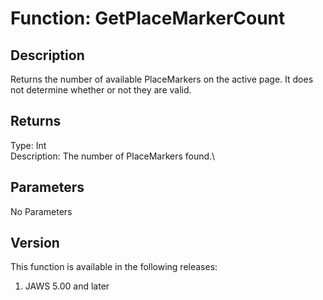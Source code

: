 # Function: GetPlaceMarkerCount

## Description

Returns the number of available PlaceMarkers on the active page. It does
not determine whether or not they are valid.

## Returns

Type: Int\
Description: The number of PlaceMarkers found.\

## Parameters

No Parameters

## Version

This function is available in the following releases:

1.  JAWS 5.00 and later
